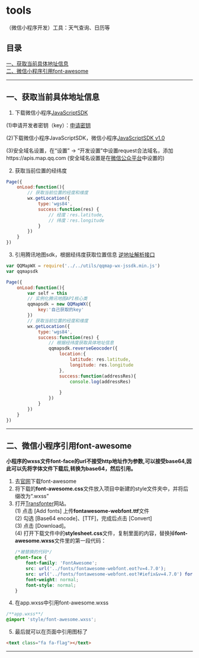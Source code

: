 # tools
（微信小程序开发）工具：天气查询、日历等
## 目录
[一、获取当前具体地址信息](https://github.com/zwl-jasmine95/tools#%E4%B8%80%E8%8E%B7%E5%8F%96%E5%BD%93%E5%89%8D%E5%85%B7%E4%BD%93%E5%9C%B0%E5%9D%80%E4%BF%A1%E6%81%AF)<br>
[二、微信小程序引用font-awesome](https://github.com/zwl-jasmine95/tools#%E4%BA%8C%E5%BE%AE%E4%BF%A1%E5%B0%8F%E7%A8%8B%E5%BA%8F%E5%BC%95%E7%94%A8font-awesome)<br>

---

## 一、获取当前具体地址信息
1. 下载微信小程序[JavaScriptSDK](http://lbs.qq.com/qqmap_wx_jssdk/index.html)<br>

(1)申请开发者密钥（key）：[申请密钥](http://lbs.qq.com/console/key.html)

(2)下载微信小程序JavaScriptSDK，微信小程序[JavaScriptSDK v1.0](http://3gimg.qq.com/lightmap/xcx/jssdk/qqmap-wx-jssdk1.0.zip)

(3)安全域名设置，在“设置” -> “开发设置”中设置request合法域名，添加https://apis.map.qq.com
(安全域名设置是在[微信公众平台](https://mp.weixin.qq.com/wxopen/devprofile?action=get_profile&token=1188388219&lang=zh_CN)中设置的)

2. 获取当前位置的经纬度
```js
Page({
    onLoad:function(){
        // 获取当前位置的经度和维度
        wx.getLocation({
            type:'wgs84',
            success:function(res) {
                // 经度：res.latitude,
                // 纬度：res.longitude
            }
        })
    }
})

```

3. 引用腾讯地图sdk，根据经纬度获取位置信息
[逆地址解析接口](http://lbs.qq.com/qqmap_wx_jssdk/method-reverseGeocoder.html)

```js
var QQMapWX = require('../../utils/qqmap-wx-jssdk.min.js')
var qqmapsdk

Page({
    onLoad:function(){
        var self = this
        // 实例化腾讯地图API核心类
        qqmapsdk = new QQMapWX({
            key:'自己获取的key'
        })
        // 获取当前位置的经度和维度
        wx.getLocation({
            type:'wgs84',
            success:function(res) {
                // 根据经纬度获取具体地址信息
                qqmapsdk.reverseGeocoder({
                    location:{
                        latitude: res.latitude,
                        longitude: res.longitude
                    },
                    success:function(addressRes){
                        console.log(addressRes)
                        
                    }
                })
            }
        })
    }
})

```

---

## 二、微信小程序引用font-awesome
<b>小程序的wxss文件font-face的url不接受http地址作为参数,可以接受base64,因此可以先将字体文件下载后,转换为base64，然后引用。</b>

1. 去[官网](http://fontawesome.dashgame.com/)下载font-awesome
2. 将下载的<b>font-awesome.css</b>文件放入项目中新建的style文件夹中，并将后缀改为“.wxss”
3. 打开[Transfonter](https://transfonter.org/)网站。<br>
    (1) 点击 [Add fonts] 上传<b>fontawesome-webfont.ttf</b>文件<br>
    (2) 勾选 [Base64 encode]、[TTF]，完成后点击 [Convert]<br>
    (3) 点击 [Download]。<br>
    (4) 打开下载文件中的<b>stylesheet.css</b>文件，复制里面的内容，替换掉<b>font-awesome.wxss</b>文件里的第一段代码：
    ```css
    /*被替换的代码*/
    @font-face {
        font-family: 'FontAwesome';
        src: url('../fonts/fontawesome-webfont.eot?v=4.7.0');
        src: url('../fonts/fontawesome-webfont.eot?#iefix&v=4.7.0') format('embedded-opentype'), url('../fonts/fontawesome-webfont.woff2?v=4.7.0') format('woff2'), url('../fonts/fontawesome-webfont.woff?v=4.7.0') format('woff'), url('../fonts/fontawesome-webfont.ttf?v=4.7.0') format('truetype'), url('../fonts/fontawesome-webfont.svg?v=4.7.0#fontawesomeregular') format('svg');
        font-weight: normal;
        font-style: normal;
    }
    ```
4. 在app.wxss中引用font-awesome.wxss
```css
/**app.wxss**/
@import 'style/font-awesome.wxss';
```
5. 最后就可以在页面中引用图标了
```html
<text class="fa fa-flag"></text>
```

---

